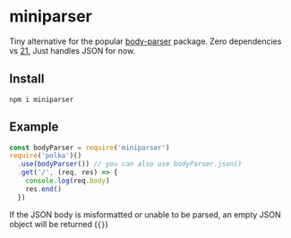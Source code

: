 # miniparser
Tiny alternative for the popular [body-parser](https://www.npmjs.com/package/body-parser) package. Zero dependencies vs [21.](http://npm.broofa.com/?q=body-parser) Just handles JSON for now.
## Install
`npm i miniparser`
## Example
```javascript
const bodyParser = require('miniparser')
require('polka')()
  .use(bodyParser()) // you can also use bodyParser.json()
  .get('/', (req, res) => {
    console.log(req.body)
    res.end()
  })
```

If the JSON body is misformatted or unable to be parsed, an empty JSON object will be returned (`{}`)
